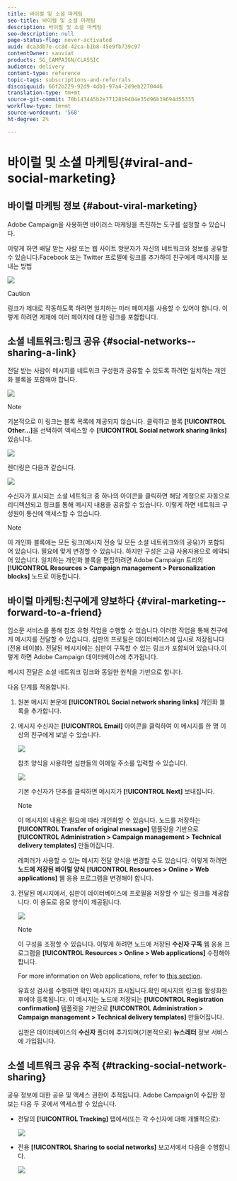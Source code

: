 ```yaml
---
title: 바이럴 및 소셜 마케팅
seo-title: 바이럴 및 소셜 마케팅
description: 바이럴 및 소셜 마케팅
seo-description: null
page-status-flag: never-activated
uuid: dca3db7e-cc8d-42ca-b1b8-45e9fb739c97
contentOwner: sauviat
products: SG_CAMPAIGN/CLASSIC
audience: delivery
content-type: reference
topic-tags: subscriptions-and-referrals
discoiquuid: 66f2b229-92d9-4db1-97a4-2d9eb2270446
translation-type: tm+mt
source-git-commit: 70b143445b2e77128b9404e35d96b39694d55335
workflow-type: tm+mt
source-wordcount: '568'
ht-degree: 2%

---
```



# 바이럴 및 소셜 마케팅{#viral-and-social-marketing}

## 바이럴 마케팅 정보 {#about-viral-marketing}

Adobe Campaign을 사용하면 바이러스 마케팅을 촉진하는 도구를 설정할 수 있습니다.

이렇게 하면 배달 받는 사람 또는 웹 사이트 방문자가 자신의 네트워크와 정보를 공유할 수 있습니다.Facebook 또는 Twitter 프로필에 링크를 추가하여 친구에게 메시지를 보내는 방법

![](assets/s_ncs_user_viral_icons.png)

>[!CAUTION]
>
>링크가 제대로 작동하도록 하려면 일치하는 미러 페이지를 사용할 수 있어야 합니다. 이렇게 하려면 게재에 미러 페이지에 대한 링크를 포함합니다.

## 소셜 네트워크:링크 공유 {#social-networks--sharing-a-link}

전달 받는 사람이 메시지를 네트워크 구성원과 공유할 수 있도록 하려면 일치하는 개인화 블록을 포함해야 합니다.

![](assets/s_ncs_user_viral_add_link.png)

>[!NOTE]
>
>기본적으로 이 링크는 블록 목록에 제공되지 않습니다. 클릭하고 블록 **[!UICONTROL Other...]**&#x200B;을 선택하여 액세스할 수 **[!UICONTROL Social network sharing links]** 있습니다.

![](assets/s_ncs_user_viral_add_link_via_others.png)

렌더링은 다음과 같습니다.

![](assets/s_ncs_user_viral_add_link_rendering.png)

수신자가 표시되는 소셜 네트워크 중 하나의 아이콘을 클릭하면 해당 계정으로 자동으로 리디렉션되고 링크를 통해 메시지 내용을 공유할 수 있습니다. 이렇게 하면 네트워크 구성원이 통신에 액세스할 수 있습니다.

>[!NOTE]
>
>이 개인화 블록에는 모든 링크(메시지 전송 및 모든 소셜 네트워크와의 공유)가 포함되어 있습니다. 필요에 맞게 변경할 수 있습니다. 하지만 구성은 고급 사용자용으로 예약되어 있습니다. 일치하는 개인화 블록을 편집하려면 Adobe Campaign 트리의 **[!UICONTROL Resources > Campaign management > Personalization blocks]** 노드로 이동합니다.

## 바이럴 마케팅:친구에게 양보하다 {#viral-marketing--forward-to-a-friend}

입소문 서비스를 통해 참조 유형 작업을 수행할 수 있습니다.이러한 작업을 통해 친구에게 메시지를 전달할 수 있습니다. 심판의 프로필은 데이터베이스에 임시로 저장됩니다(전용 테이블). 전달된 메시지에는 심판이 구독할 수 있는 링크가 포함되어 있습니다.이렇게 하면 Adobe Campaign 데이터베이스에 추가됩니다.

메시지 전달은 소셜 네트워크 링크와 동일한 원칙을 기반으로 합니다.

다음 단계를 적용합니다.

1. 원본 메시지 본문에 **[!UICONTROL Social network sharing links]** 개인화 블록을 추가합니다.
1. 메시지 수신자는 **[!UICONTROL Email]** 아이콘을 클릭하여 이 메시지를 한 명 이상의 친구에게 보낼 수 있습니다.

   ![](assets/s_ncs_user_viral_email_link.png)

   참조 양식을 사용하면 심판들의 이메일 주소를 입력할 수 있습니다.

   ![](assets/s_ncs_user_viral_email_msg.png)

   기본 수신자가 단추를 클릭하면 메시지가 **[!UICONTROL Next]** 보내집니다.

   >[!NOTE]
   >
   >이 메시지의 내용은 필요에 따라 개인화할 수 있습니다. 노드를 저장하는 **[!UICONTROL Transfer of original message]** 템플릿을 기반으로 **[!UICONTROL Administration > Campaign management > Technical delivery templates]** 만들어집니다.
   >
   >레퍼러가 사용할 수 있는 메시지 전달 양식을 변경할 수도 있습니다. 이렇게 하려면 **노드에 저장된 바이럴 양식** **[!UICONTROL Resources > Online > Web applications]** 웹 응용 프로그램을 변경해야 합니다.

1. 전달된 메시지에서, 심판이 데이터베이스에 프로필을 저장할 수 있는 링크를 제공합니다. 이 용도로 응모 양식이 제공됩니다.

   ![](assets/s_ncs_user_viral_create_account_form.png)

   >[!NOTE]
   >
   >이 구성을 조정할 수 있습니다. 이렇게 하려면 노드에 저장된 **수신자 구독** 웹 응용 프로그램을 **[!UICONTROL Resources > Online > Web applications]** 수정해야 합니다.
   >
   >For more information on Web applications, refer to [this section](../../web/using/about-web-applications.md).

   유효성 검사를 수행하면 확인 메시지가 표시됩니다.확인 메시지의 링크를 활성화한 후에야 등록됩니다. 이 메시지는 노드에 저장되는 **[!UICONTROL Registration confirmation]** 템플릿을 기반으로 **[!UICONTROL Administration > Campaign management > Technical delivery templates]** 만들어집니다.

   심판은 데이터베이스의 **수신자** 폴더에 추가되며(기본적으로) **뉴스레터** 정보 서비스에 가입됩니다.

## 소셜 네트워크 공유 추적 {#tracking-social-network-sharing}

공유 정보에 대한 공유 및 액세스 권한이 추적됩니다. Adobe Campaign이 수집한 정보는 다음 두 곳에서 액세스할 수 있습니다.

* 전달의 **[!UICONTROL Tracking]** 탭에서(또는 각 수신자에 대해 개별적으로):

   ![](assets/s_ncs_user_network_del_tracking_tab.png)

* 전용 **[!UICONTROL Sharing to social networks]** 보고서에서 다음을 수행합니다.

   ![](assets/s_ncs_user_viral_report.png)

